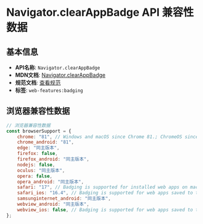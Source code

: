 # Navigator.clearAppBadge API 兼容性数据

## 基本信息

- **API名称**: `Navigator.clearAppBadge`
- **MDN文档**: [Navigator.clearAppBadge](https://developer.mozilla.org/docs/Web/API/Navigator/clearAppBadge)
- **规范文档**: [查看规范](https://w3c.github.io/badging/#clearappbadge-method)
- **标签**: `web-features:badging`

## 浏览器兼容性数据

```javascript
// 浏览器兼容性数据
const browserSupport = {
    chrome: "81", // Windows and macOS since Chrome 81.; ChromeOS since Chrome 91.; Linux offers no universal badging API...,
    chrome_android: "81",
    edge: "同主版本",
    firefox: false,
    firefox_android: "同主版本",
    nodejs: false,
    oculus: "同主版本",
    opera: false,
    opera_android: "同主版本",
    safari: "17", // Badging is supported for installed web apps on macOS Sonoma and higher.,
    safari_ios: "16.4", // Badging is supported for web apps saved to the home screen.,
    samsunginternet_android: "同主版本",
    webview_android: "同主版本",
    webview_ios: false, // Badging is supported for web apps saved to the home screen.,
};

```

